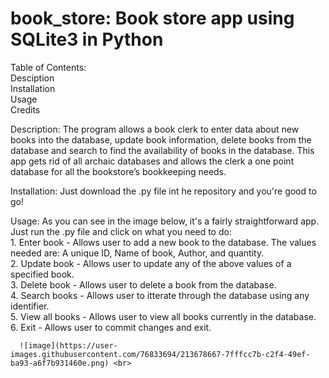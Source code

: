 # book_store: Book store app using SQLite3 in Python

Table of Contents: <br>
Desciption <br>
Installation <br>
Usage <br>
Credits <br>

Description: The program allows a book clerk to enter data about new books into the database, update book information, delete books from the database and search to find the availability of books in the database. This app gets rid of all archaic databases and allows the clerk a one point database for all the bookstore’s bookkeeping needs. 

Installation: Just download the .py file int he repository and you're good to go!

Usage: As you can see in the image below, it's a fairly straightforward app. Just run the .py file and click on what you need to do:<br> 
      1. Enter book - Allows user to add a new book to the database. The values needed are: A unique ID, Name of book, Author, and quantity.<br> 
      2. Update book - Allows user to update any of the above values of a specified book. <br>
      3. Delete book - Allows user to delete a book from the database. <br>
      4. Search books - Allows user to itterate through the database using any identifier. <br>
      5. View all books - Allows user to view all books currently in the database. <br>
      6. Exit - Allows user to commit changes and exit. <br>
      
      ![image](https://user-images.githubusercontent.com/76833694/213678667-7fffcc7b-c2f4-49ef-ba93-a6f7b931460e.png) <br>
      
      

